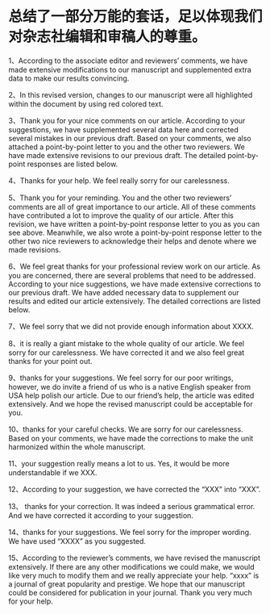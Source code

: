 # 总结了一部分万能的套话，足以体现我们对杂志社编辑和审稿人的尊重。


1、According to the associate editor and reviewers’ comments, we have made extensive modifications to our manuscript and supplemented extra data to make our results convincing.

2、In this revised version, changes to our manuscript were all highlighted within the document by using red colored text.

3、Thank you for your nice comments on our article. According to your suggestions, we have supplemented several data here and corrected several mistakes in our previous draft. Based on your comments, we also attached a point-by-point letter to you and the other two reviewers. We have made extensive revisions to our previous draft. The detailed point-by-point responses are listed below.

4、Thanks for your help. We feel really sorry for our carelessness.

5、Thank you for your reminding. You and the other two reviewers’ comments are all of great importance to our article. All of these comments have contributed a lot to improve the quality of our article. After this revision, we have written a point-by-point response letter to you as you can see above. Meanwhile, we also wrote a point-by-point response letter to the other two nice reviewers to acknowledge their helps and denote where we made revisions.

6、We feel great thanks for your professional review work on our article. As you are concerned, there are several problems that need to be addressed. According to your nice suggestions, we have made extensive corrections to our previous draft. We have added necessary data to supplement our results and edited our article extensively. The detailed corrections are listed below.

7、We feel sorry that we did not provide enough information about XXXX.

8、it is really a giant mistake to the whole quality of our article. We feel sorry for our carelessness. We have corrected it and we also feel great thanks for your point out.

9、thanks for your suggestions. We feel sorry for our poor writings, however, we do invite a friend of us who is a native English speaker from USA help polish our article. Due to our friend’s help, the article was edited extensively. And we hope the revised manuscript could be acceptable for you.

10、thanks for your careful checks. We are sorry for our carelessness. Based on your comments, we have made the corrections to make the unit harmonized within the whole manuscript.

11、your suggestion really means a lot to us. Yes, it would be more understandable if we XXX.

12、According to your suggestion, we have corrected the “XXX” into “XXX”.

13、 thanks for your correction. It was indeed a serious grammatical error. And we have corrected it according to your suggestion.

14、thanks for your suggestions. We feel sorry for the improper wording. We have used “XXXX” as you suggested.

15、According to the reviewer’s comments, we have revised the manuscript extensively. If there are any other modifications we could make, we would like very much to modify them and we really appreciate your help. “xxxx” is a journal of great popularity and prestige. We hope that our manuscript could be considered for publication in your journal. Thank you very much for your help.

